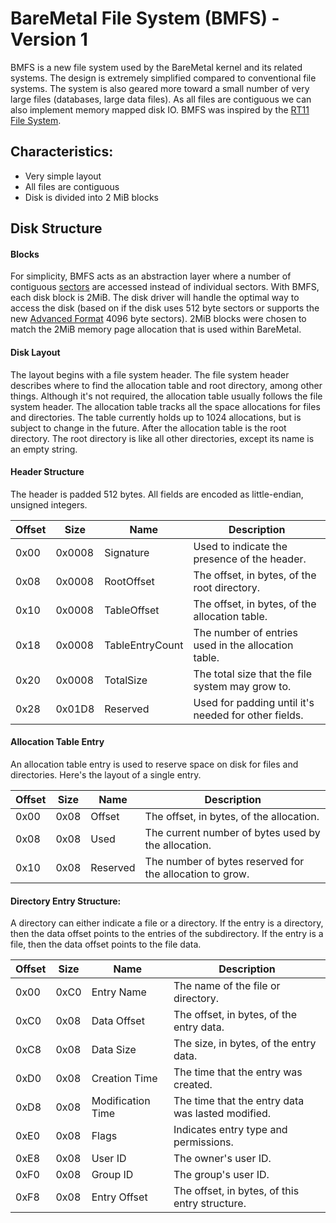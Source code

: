 # BareMetal File System (BMFS) - Version 1

BMFS is a new file system used by the BareMetal kernel and its related systems.
The design is extremely simplified compared to conventional file systems.
The system is also geared more toward a small number of very large files (databases, large data files).
As all files are contiguous we can also implement memory mapped disk IO.
BMFS was inspired by the [RT11 File System](http://en.wikipedia.org/wiki/RT11#File_system).


## Characteristics:

- Very simple layout
- All files are contiguous
- Disk is divided into 2 MiB blocks


## Disk Structure

#### Blocks

For simplicity, BMFS acts as an abstraction layer where a number of contiguous [sectors](http://en.wikipedia.org/wiki/Disk_sector) are accessed instead of individual sectors. With BMFS, each disk block is 2MiB. The disk driver will handle the optimal way to access the disk (based on if the disk uses 512 byte sectors or supports the new [Advanced Format](http://en.wikipedia.org/wiki/Advanced_Format) 4096 byte sectors). 2MiB blocks were chosen to match the 2MiB memory page allocation that is used within BareMetal.

#### Disk Layout

The layout begins with a file system header.
The file system header describes where to find the allocation table and root directory, among other things.
Although it's not required, the allocation table usually follows the file system header.
The allocation table tracks all the space allocations for files and directories.
The table currently holds up to 1024 allocations, but is subject to change in the future.
After the allocation table is the root directory.
The root directory is like all other directories, except its name is an empty string.

#### Header Structure

The header is padded 512 bytes. All fields are encoded as little-endian, unsigned integers.

| Offset | Size   | Name            | Description                                          |
|--------|--------|-----------------|------------------------------------------------------|
| 0x00   | 0x0008 | Signature       | Used to indicate the presence of the header.         |
| 0x08   | 0x0008 | RootOffset      | The offset, in bytes, of the root directory.         |
| 0x10   | 0x0008 | TableOffset     | The offset, in bytes, of the allocation table.       |
| 0x18   | 0x0008 | TableEntryCount | The number of entries used in the allocation table.  |
| 0x20   | 0x0008 | TotalSize       | The total size that the file system may grow to.     |
| 0x28   | 0x01D8 | Reserved        | Used for padding until it's needed for other fields. |

#### Allocation Table Entry

An allocation table entry is used to reserve space on disk for files and directories.
Here's the layout of a single entry.

| Offset | Size | Name     | Description                                              |
|--------|------|----------|----------------------------------------------------------|
| 0x00   | 0x08 | Offset   | The offset, in bytes, of the allocation.                 |
| 0x08   | 0x08 | Used     | The current number of bytes used by the allocation.      |
| 0x10   | 0x08 | Reserved | The number of bytes reserved for the allocation to grow. |

#### Directory Entry Structure:

A directory can either indicate a file or a directory.
If the entry is a directory, then the data offset points to the entries of the subdirectory.
If the entry is a file, then the data offset points to the file data.

| Offset | Size | Name              | Description                                       |
|--------|------|-------------------|---------------------------------------------------|
| 0x00   | 0xC0 | Entry Name        | The name of the file or directory.                |
| 0xC0   | 0x08 | Data Offset       | The offset, in bytes, of the entry data.          |
| 0xC8   | 0x08 | Data Size         | The size, in bytes, of the entry data.            |
| 0xD0   | 0x08 | Creation Time     | The time that the entry was created.              |
| 0xD8   | 0x08 | Modification Time | The time that the entry data was lasted modified. |
| 0xE0   | 0x08 | Flags             | Indicates entry type and permissions.             |
| 0xE8   | 0x08 | User ID           | The owner's user ID.                              |
| 0xF0   | 0x08 | Group ID          | The group's user ID.                              |
| 0xF8   | 0x08 | Entry Offset      | The offset, in bytes, of this entry structure.    |


